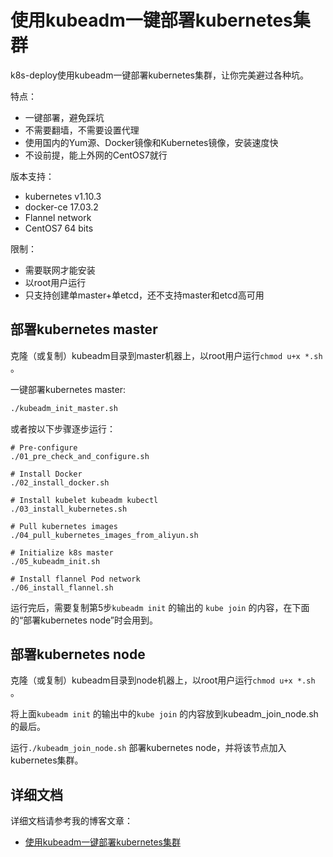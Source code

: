 

# 使用kubeadm一键部署kubernetes集群



k8s-deploy使用kubeadm一键部署kubernetes集群，让你完美避过各种坑。



特点：

* 一键部署，避免踩坑
* 不需要翻墙，不需要设置代理
* 使用国内的Yum源、Docker镜像和Kubernetes镜像，安装速度快
* 不设前提，能上外网的CentOS7就行



版本支持：

* kubernetes v1.10.3
* docker-ce 17.03.2
* Flannel network
* CentOS7 64 bits



限制：

* 需要联网才能安装
* 以root用户运行
* 只支持创建单master+单etcd，还不支持master和etcd高可用



## 部署kubernetes master

克隆（或复制）kubeadm目录到master机器上，以root用户运行`chmod u+x *.sh` 。



一键部署kubernetes master:

```bash
./kubeadm_init_master.sh
```



或者按以下步骤逐步运行：

```
# Pre-configure
./01_pre_check_and_configure.sh

# Install Docker
./02_install_docker.sh

# Install kubelet kubeadm kubectl
./03_install_kubernetes.sh

# Pull kubernetes images
./04_pull_kubernetes_images_from_aliyun.sh

# Initialize k8s master
./05_kubeadm_init.sh

# Install flannel Pod network
./06_install_flannel.sh
```



运行完后，需要复制第5步`kubeadm init` 的输出的 `kube join` 的内容，在下面的“部署kubernetes node”时会用到。



## 部署kubernetes node



克隆（或复制）kubeadm目录到node机器上，以root用户运行`chmod u+x *.sh` 。



将上面`kubeadm init` 的输出中的`kube join` 的内容放到kubeadm_join_node.sh的最后。

运行`./kubeadm_join_node.sh` 部署kubernetes node，并将该节点加入kubernetes集群。



## 详细文档



详细文档请参考我的博客文章：

* [使用kubeadm一键部署kubernetes集群](https://blog.csdn.net/nklinsirui/article/details/80602724)

  